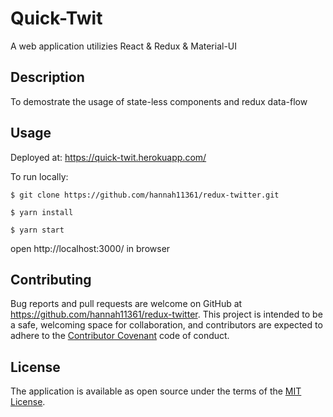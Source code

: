 # Quick-Twit
A web application utilizies React & Redux & Material-UI

## Description

To demostrate the usage of state-less components and redux data-flow

## Usage

Deployed at: https://quick-twit.herokuapp.com/

To run locally: 
```
$ git clone https://github.com/hannah11361/redux-twitter.git

$ yarn install

$ yarn start
```

open http://localhost:3000/ in browser

## Contributing

Bug reports and pull requests are welcome on GitHub at https://github.com/hannah11361/redux-twitter. This project is intended to be a safe, welcoming space for collaboration, and contributors are expected to adhere to the [Contributor Covenant](http://contributor-covenant.org) code of conduct.


## License

The application is available as open source under the terms of the [MIT License](http://opensource.org/licenses/MIT).
